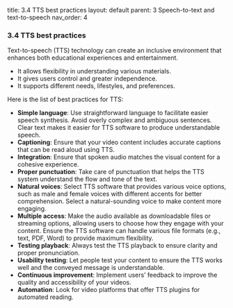 title: 3.4 TTS best practices 
layout: default 
parent: 3 Speech-to-text and text-to-speech
nav_order: 4

### 3.4 TTS best practices

Text-to-speech (TTS) technology can create an inclusive environment that enhances both educational experiences and entertainment.

- It allows flexibility in understanding various materials.
- It gives users control and greater independence.
- It supports different needs, lifestyles, and preferences.

Here is the list of best practices for TTS:

- **Simple language**: Use straightforward language to facilitate easier speech synthesis. Avoid overly complex and ambiguous sentences. Clear text makes it easier for TTS software to produce understandable speech.
- **Captioning**: Ensure that your video content includes accurate captions that can be read aloud using TTS.
- **Integration**: Ensure that spoken audio matches the visual content for a cohesive experience.
- **Proper punctuation**: Take care of punctuation that helps the TTS system understand the flow and tone of the text.
- **Natural voices**: Select TTS software that provides various voice options, such as male and female voices with different accents for better comprehension. Select a natural-sounding voice to make content more engaging.
- **Multiple access**: Make the audio available as downloadable files or streaming options, allowing users to choose how they engage with your content. Ensure the TTS software can handle various file formats (e.g., text, PDF, Word) to provide maximum flexibility.
- **Testing playback**: Always test the TTS playback to ensure clarity and proper pronunciation.
- **Usability testing**: Let people test your content to ensure the TTS works well and the conveyed message is understandable.
- **Continuous improvement**: Implement users’ feedback to improve the quality and accessibility of your videos.
- **Automation**: Look for video platforms that offer TTS plugins for automated reading.
